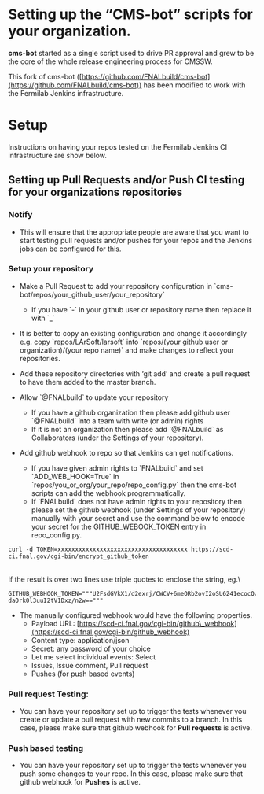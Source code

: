 Setting up the “CMS-bot” scripts for your organization.
=================================================================================================================

**cms-bot** started as a single script used to drive PR approval and grew to be the core of the whole release engineering process for CMSSW.

This fork of cms-bot ([https://github.com/FNALbuild/cms-bot](https://github.com/FNALbuild/cms-bot)) has been modified to work with the Fermilab Jenkins infrastructure.

Setup
================

Instructions on having your repos tested on the Fermilab Jenkins CI infrastructure are show below.

Setting up Pull Requests and/or Push CI testing for your organizations repositories
---------------------------------------------------------------------------------------------------------------------------------------------------------------------------

### Notify

-   This will ensure that the appropriate people are aware that you want to start testing pull requests and/or pushes for your repos and the Jenkins jobs can be configured for this.

### Setup your repository

-   Make a Pull Request to add your repository configuration in \`cms-bot/repos/your\_github\_user/your\_repository\`
    -   If you have \`-\` in your github user or repository name then replace it with \`\_\`
-   It is better to copy an existing configuration and change it accordingly e.g. copy \`repos/LArSoft/larsoft\` into \`repos/(your github user or organization)/(your repo name)\` and make changes to reflect your repositories.
-   Add these repository directories with ‘git add’ and create a pull request to have them added to the master branch.

-   Allow \`@FNALbuild\` to update your repository
    -   If you have a github organization then please add github user \`@FNALbuild\` into a team with write (or admin) rights
    -   If it is not an organization then please add \`@FNALbuild\` as Collaborators (under the Settings of your repository).

-   Add github webhook to repo so that Jenkins can get notifications.
    -   If you have given admin rights to \`FNALbuild\` and set \`ADD\_WEB\_HOOK=True\` in \`repos/you\_or\_org/your\_repo/repo\_config.py\` then the cms-bot scripts can add the webhook programmatically.
    -   If \`FNALbuild\` does not have admin rights to your repository then please set the github webhook (under Settings of your repository) manually with your secret and use the command below to encode your secret for the GITHUB\_WEBOOK\_TOKEN entry in repo\_config.py.

<!-- -->

    curl -d TOKEN=xxxxxxxxxxxxxxxxxxxxxxxxxxxxxxxxxxxxx https://scd-ci.fnal.gov/cgi-bin/encrypt_github_token

\
If the result is over two lines use triple quotes to enclose the string, eg.\

    GITHUB_WEBHOOK_TOKEN="""U2FsdGVkX1/d2exrj/CWCV+6meORb2ovI2oSU6241ecocQ/58Qm6Ud371xukIlLr
    daOrk0l3uuI2tV1Dxz/n2w==""" 

-   The manually configured webhook would have the following properties.
    -   Payload URL: [https://scd-ci.fnal.gov/cgi-bin/github\_webhook](https://scd-ci.fnal.gov/cgi-bin/github_webhook)
    -   Content type: application/json
    -   Secret: any password of your choice
    -   Let me select individual events: Select
    -   Issues, Issue comment, Pull request
    -   Pushes (for push based events)

### Pull request Testing:

-   You can have your repository set up to trigger the tests whenever you create or update a pull request with new commits to a branch. In this case, please make sure that github webhook for **Pull requests** is active.

### Push based testing

-   You can have your repository set up to trigger the tests whenever you push some changes to your repo. In this case, please make sure that github webhook for **Pushes** is active.
